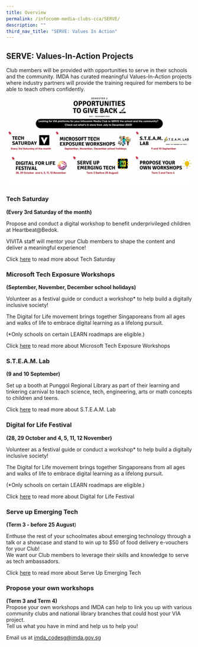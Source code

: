 ```yaml
---
title: Overview
permalink: /infocomm-media-clubs-cca/SERVE/
description: ""
third_nav_title: "SERVE: Values In Action"
---
```

## SERVE: Values-In-Action Projects

Club members will be provided with opportunities to serve in their schools and the community. IMDA has curated meaningful Values-In-Action projects where industry partners will provide the training required for members to be able to teach others confidently.
![](/images/Icmclub/serve%20sem%202%20round%20up%20website%20newest.jpg)
### Tech Saturday
**(Every 3rd Saturday of the month)**

Propose and conduct a digital workshop to benefit underprivileged children at Heartbeat@Bedok.  

VIVITA staff will mentor your Club members to shape the content and deliver a meaningful experience!  
  
Click [here](https://codesg.imda.gov.sg/infocomm-media-clubs-cca/serve/tech-saturday-2023/) to read more about Tech Saturday
  
### Microsoft Tech Exposure Workshops  
**(September, November, December school holidays)** 
  
Volunteer as a festival guide or conduct a workshop\* to help build a digitally inclusive society!

The Digital for Life movement brings together Singaporeans from all ages and walks of life to embrace digital learning as a lifelong pursuit.  

(\*Only schools on certain LEARN roadmaps are eligible.)  
  
Click [here](https://codesg.imda.gov.sg/infocomm-media-clubs-cca/serve-microsoft-tech-exposure-workshops/) to read more about Microsoft Tech Exposure Workshops  
  
### S.T.E.A.M. Lab  
**(9 and 10 September)**  

Set up a booth at Punggol Regional Library as part of their learning and tinkering carnival to teach science, tech, engineering, arts or math concepts to children and teens.  
  
Click [here](https://codesg.imda.gov.sg/infocomm-media-clubs-cca/serve-steam-lab/) to read more about S.T.E.A.M. Lab

  
### Digital for Life Festival  
**(28, 29 October and 4, 5, 11, 12 November)**  

Volunteer as a festival guide or conduct a workshop\* to help build a digitally inclusive society!

The Digital for Life movement brings together Singaporeans from all ages and walks of life to embrace digital learning as a lifelong pursuit.  
  
(\*Only schools on certain LEARN roadmaps are eligible.)  
  
Click [here](https://codesg.imda.gov.sg/infocomm-media-clubs-cca/serve-digital-for-life-festival/) to read more about Digital for Life Festival  

### Serve up Emerging Tech  
**(Term 3 - before 25 August**)  
  
Enthuse the rest of your schoolmates about emerging technology through a talk or a showcase and stand to win up to $50 of food delivery e-vouchers for your Club!  
We want our Club members to leverage their skills and knowledge to serve as tech ambassadors.  
  
Click [here](https://codesg.imda.gov.sg/infocomm-media-clubs-cca/serve-up-emerging-tech-2023/) to read more about Serve Up Emerging Tech 

### Propose your own workshops
**(Term 3 and Term 4)**  
Propose your own workshops and IMDA can help to link you up with various community clubs and national library branches that could host your VIA project.  
Tell us what you have in mind and help us to help you!

Email us at [imda\_codesg@imda.gov.sg](mailto:imda_codesg@imda.gov.sg)